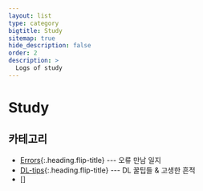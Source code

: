 ```yaml
---
layout: list
type: category
bigtitle: Study
sitemap: true
hide_description: false
order: 2
description: >
  Logs of study
---
```


# Study

## 카테고리

* [Errors]{:.heading.flip-title} ---  오류 만남 일지
* [DL-tips]{:.heading.flip-title} --- DL 꿀팁들 & 고생한 흔적
* []

[Errors]: /errors/
[DL-tips]: /dltips/